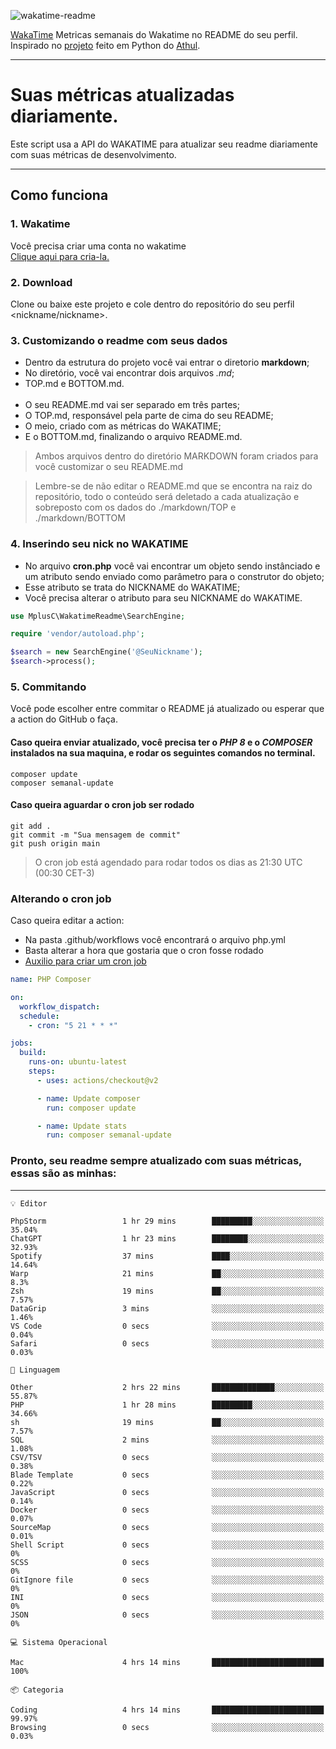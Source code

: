 ![wakatime-readme](https://socialify.git.ci/bymatheus/wakatime-readme/image?description=1&descriptionEditable=M%C3%A9tricas%20semanais%20do%20Wakatime%20no%20seu%20README%20de%20perfil.&font=KoHo&forks=1&language=1&owner=1&pattern=Signal&stargazers=1&theme=Dark)

[WakaTime](https://wakatime.com) Metricas semanais do Wakatime no README do seu perfil. <br>
Inspirado no [projeto](https://github.com/athul/waka-readme) feito em Python do [Athul](https://github.com/athul).
___

# Suas métricas atualizadas diariamente.
Este script usa a API do WAKATIME para atualizar seu readme diariamente com suas métricas de desenvolvimento.

___

## Como funciona

### 1. Wakatime
Você precisa criar uma conta no wakatime <br>
[Clique aqui para cria-la.](https://wakatime.com) 

### 2. Download
Clone ou baixe este projeto e cole dentro do repositório do seu perfil <nickname/nickname>.

### 3. Customizando o readme com seus dados
- Dentro da estrutura do projeto você vai entrar o diretorio **markdown**;  
- No diretório, você vai encontrar dois arquivos *.md*;
- TOP.md e BOTTOM.md.
<br><br>
- O seu README.md vai ser separado em três partes; 
- O TOP.md, responsável pela parte de cima do seu README;
- O meio, criado com as métricas do WAKATIME;
- E o BOTTOM.md, finalizando o arquivo README.md.<br>

> Ambos arquivos dentro do diretório MARKDOWN foram criados para você customizar o seu README.md

> Lembre-se de não editar o README.md que se encontra na raiz do repositório, todo o conteúdo será deletado a cada atualização e sobreposto com os dados do ./markdown/TOP e ./markdown/BOTTOM

### 4. Inserindo seu nick no WAKATIME
- No arquivo **cron.php** você vai encontrar um objeto sendo instânciado e um atributo sendo enviado como parâmetro para o construtor do objeto;
- Esse atributo se trata do NICKNAME do WAKATIME;
- Você precisa alterar o atributo para seu NICKNAME do WAKATIME.

```php
use MplusC\WakatimeReadme\SearchEngine;

require 'vendor/autoload.php';

$search = new SearchEngine('@SeuNickname');
$search->process();
```

### 5. Commitando
Você pode escolher entre commitar o README já atualizado ou esperar que a action do GitHub o faça. <br>

#### Caso queira enviar atualizado, você precisa ter o *PHP 8* e o *COMPOSER* instalados na sua maquina, e rodar os seguintes comandos no terminal.
```composer
composer update
composer semanal-update 
```

#### Caso queira aguardar o cron job ser rodado 
```git 
git add .
git commit -m "Sua mensagem de commit"
git push origin main
```

>O cron job está agendado para rodar todos os dias as 21:30 UTC (00:30 CET-3) 

### Alterando o cron job
Caso queira editar a action:

- Na pasta .github/workflows você encontrará o arquivo php.yml
- Basta alterar a hora que gostaria que o cron fosse rodado
- [Auxilio para criar um cron job](https://crontab.guru)

```yml
name: PHP Composer

on:
  workflow_dispatch:
  schedule:
    - cron: "5 21 * * *"

jobs:
  build:
    runs-on: ubuntu-latest
    steps:
      - uses: actions/checkout@v2

      - name: Update composer
        run: composer update

      - name: Update stats
        run: composer semanal-update
```

### Pronto, seu readme sempre atualizado com suas métricas, essas são as minhas:

___
```text
💡 Editor

PhpStorm                 1 hr 29 mins        █████████░░░░░░░░░░░░░░░░     35.04%
ChatGPT                  1 hr 23 mins        ████████░░░░░░░░░░░░░░░░░     32.93%
Spotify                  37 mins             ████░░░░░░░░░░░░░░░░░░░░░     14.64%
Warp                     21 mins             ██░░░░░░░░░░░░░░░░░░░░░░░       8.3%
Zsh                      19 mins             ██░░░░░░░░░░░░░░░░░░░░░░░      7.57%
DataGrip                 3 mins              ░░░░░░░░░░░░░░░░░░░░░░░░░      1.46%
VS Code                  0 secs              ░░░░░░░░░░░░░░░░░░░░░░░░░      0.04%
Safari                   0 secs              ░░░░░░░░░░░░░░░░░░░░░░░░░      0.03%
```
```text
💬 Linguagem

Other                    2 hrs 22 mins       ██████████████░░░░░░░░░░░     55.87%
PHP                      1 hr 28 mins        █████████░░░░░░░░░░░░░░░░     34.66%
sh                       19 mins             ██░░░░░░░░░░░░░░░░░░░░░░░      7.57%
SQL                      2 mins              ░░░░░░░░░░░░░░░░░░░░░░░░░      1.08%
CSV/TSV                  0 secs              ░░░░░░░░░░░░░░░░░░░░░░░░░      0.38%
Blade Template           0 secs              ░░░░░░░░░░░░░░░░░░░░░░░░░      0.22%
JavaScript               0 secs              ░░░░░░░░░░░░░░░░░░░░░░░░░      0.14%
Docker                   0 secs              ░░░░░░░░░░░░░░░░░░░░░░░░░      0.07%
SourceMap                0 secs              ░░░░░░░░░░░░░░░░░░░░░░░░░      0.01%
Shell Script             0 secs              ░░░░░░░░░░░░░░░░░░░░░░░░░         0%
SCSS                     0 secs              ░░░░░░░░░░░░░░░░░░░░░░░░░         0%
GitIgnore file           0 secs              ░░░░░░░░░░░░░░░░░░░░░░░░░         0%
INI                      0 secs              ░░░░░░░░░░░░░░░░░░░░░░░░░         0%
JSON                     0 secs              ░░░░░░░░░░░░░░░░░░░░░░░░░         0%
```
```text
💻 Sistema Operacional

Mac                      4 hrs 14 mins       █████████████████████████       100%
```
```text
📦 Categoria

Coding                   4 hrs 14 mins       █████████████████████████     99.97%
Browsing                 0 secs              ░░░░░░░░░░░░░░░░░░░░░░░░░      0.03%
```
